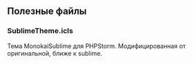 ## Полезные файлы

### SublimeTheme.icls

Тема MonokaiSublime для PHPStorm. Модифицированная от оригинальной, ближе к sublime.
